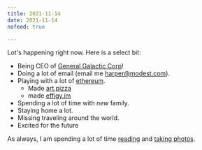 ```yaml
---
title: 2021-11-14
date: 2021-11-14
nofeed: true

---
```


Lot's happening right now. Here is a select bit:

* Being CEO of [General Galactic Corp](https://galactic.io)!
* Doing a lot of email (email me [harper@modest.com](mailto:harper@modest.com)).
* Playing with a lot of [ethereum](https://art.pizza/harper.eth).
    * Made [art.pizza](https://art.pizza/harper.eth)
    * made [effigy.im](https://effigy.im)
* Spending a lot of time with *new* family.
* Staying home a lot.
* Missing traveling around the world.
* Excited for the future

As always, I am spending a lot of time [reading](https://reading.lol) and [taking photos](https://harper.photos).
